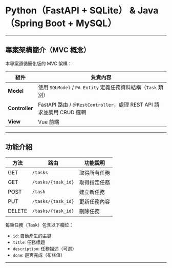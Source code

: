#  Python（FastAPI + SQLite） &  Java（Spring Boot + MySQL）
---

##  專案架構簡介（MVC 概念）

本專案遵循簡化版的 MVC 架構：

| 組件         | 負責內容                            |
|--------------|-------------------------------------|
| **Model**    | 使用 `SQLModel` / `PA Entity` 定義任務資料結構（`Task` 類別） |
| **Controller** | FastAPI 路由 / `＠RestController`，處理 REST API 請求並調用 CRUD 邏輯         |
| **View**     | Vue 前端 |

---

##  功能介紹

| 方法  | 路由               | 功能說明         |
|-------|--------------------|------------------|
| GET   | `/tasks`           | 取得所有任務     |
| GET   | `/tasks/{task_id}` | 取得指定任務     |
| POST  | `/task`            | 建立新任務       |
| PUT   | `/tasks/{task_id}` | 更新任務內容     |
| DELETE| `/tasks/{task_id}` | 刪除任務         |

每筆任務（Task）包含以下欄位：

- `id`: 自動產生的主鍵
- `title`: 任務標題
- `description`: 任務描述（可選）
- `done`: 是否完成（布林值）

---
